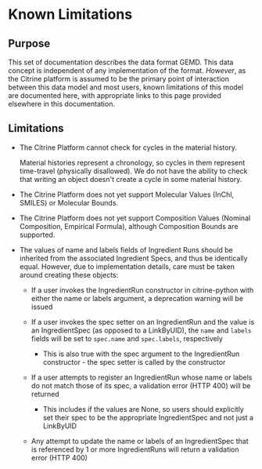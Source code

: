 # Known Limitations

## Purpose

This set of documentation describes the data format GEMD.  This data concept is independent of any implementation of the format.  *However*, as the Citrine platform is assumed to be the primary point of interaction between this data model and most users, known limitations of this model are documented here, with appropriate links to this page provided elsewhere in this documentation.

## Limitations

* The Citrine Platform cannot check for cycles in the material history.  

    Material histories represent a chronology, so cycles in them represent time-travel (physically disallowed).  We do not have the ability to check that writing an object doesn't create a cycle in some material history.  

* The Citrine Platform does not yet support Molecular Values (InChI, SMILES) or Molecular Bounds.  

* The Citrine Platform does not yet support Composition Values (Nominal Composition, Empirical Formula), although Composition Bounds are supported.   

* The values of name and labels fields of Ingredient Runs should be inherited from the associated Ingredient Specs, and thus be identically equal. However, due to implementation details, care must be taken around creating these objects:
    *  If a user invokes the IngredientRun constructor in citrine-python with either the name or labels argument, a deprecation warning will be issued

    * If a user invokes the spec setter on an IngredientRun and the value is an IngredientSpec (as opposed to a LinkByUID), the `name` and `labels` fields will be set to `spec.name` and `spec.labels`, respectively

        * This is also true with the spec argument to the IngredientRun constructor - the spec setter is called by the constructor

    * If a user attempts to register an IngredientRun whose name or labels do not match those of its spec, a validation error (HTTP 400) will be returned

        * This includes if the values are None, so users should explicitly set their spec to be the appropriate IngredientSpec and not just a LinkByUID

    * Any attempt to update the name or labels of an IngredientSpec that is referenced by 1 or more IngredientRuns will return a validation error (HTTP 400)
